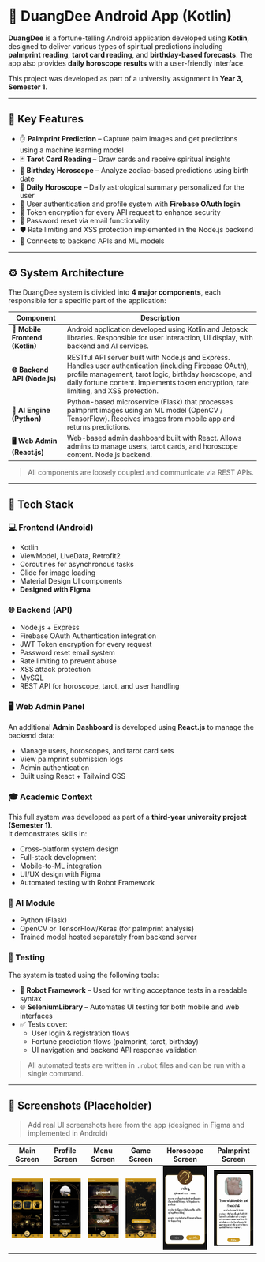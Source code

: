 # 🔮 DuangDee Android App (Kotlin)

**DuangDee** is a fortune-telling Android application developed using **Kotlin**, designed to deliver various types of spiritual predictions including **palmprint reading**, **tarot card reading**, and **birthday-based forecasts**. The app also provides **daily horoscope results** with a user-friendly interface.

This project was developed as part of a university assignment in **Year 3, Semester 1**.

---

## 🚀 Key Features

- ✋ **Palmprint Prediction** – Capture palm images and get predictions using a machine learning model
- 🃏 **Tarot Card Reading** – Draw cards and receive spiritual insights
- 🎂 **Birthday Horoscope** – Analyze zodiac-based predictions using birth date
- 📅 **Daily Horoscope** – Daily astrological summary personalized for the user
- 👤 User authentication and profile system with **Firebase OAuth login**
- 🔐 Token encryption for every API request to enhance security
- 📧 Password reset via email functionality
- 🛡️ Rate limiting and XSS protection implemented in the Node.js backend
- 🔗 Connects to backend APIs and ML models

---

## ⚙️ System Architecture

The DuangDee system is divided into **4 major components**, each responsible for a specific part of the application:

| Component           | Description |
|---------------------|-------------|
| **📱 Mobile Frontend (Kotlin)** | Android application developed using Kotlin and Jetpack libraries. Responsible for user interaction, UI display, with backend and AI services. |
| **🌐 Backend API (Node.js)** | RESTful API server built with Node.js and Express. Handles user authentication (including Firebase OAuth), profile management, tarot logic, birthday horoscope, and daily fortune content. Implements token encryption, rate limiting, and XSS protection. |
| **🧠 AI Engine (Python)** | Python-based microservice (Flask) that processes palmprint images using an ML model (OpenCV / TensorFlow). Receives images from mobile app and returns predictions. |
| **🖥️ Web Admin (React.js)** | Web-based admin dashboard built with React. Allows admins to manage users, tarot cards, and horoscope content. Node.js backend. |

> All components are loosely coupled and communicate via REST APIs.

---

## 🧰 Tech Stack

### 💻 Frontend (Android)

- Kotlin
- ViewModel, LiveData, Retrofit2
- Coroutines for asynchronous tasks
- Glide for image loading
- Material Design UI components
- **Designed with Figma**

### 🌐 Backend (API)

- Node.js + Express
- Firebase OAuth Authentication integration
- JWT Token encryption for every request
- Password reset email system
- Rate limiting to prevent abuse
- XSS attack protection
- MySQL
- REST API for horoscope, tarot, and user handling

### 🖥️ Web Admin Panel

An additional **Admin Dashboard** is developed using **React.js** to manage the backend data:

- Manage users, horoscopes, and tarot card sets
- View palmprint submission logs
- Admin authentication
- Built using React + Tailwind CSS

### 🎓 Academic Context

This full system was developed as part of a **third-year university project (Semester 1)**.  
It demonstrates skills in:

- Cross-platform system design
- Full-stack development
- Mobile-to-ML integration
- UI/UX design with Figma
- Automated testing with Robot Framework

### 🧠 AI Module

- Python (Flask)
- OpenCV or TensorFlow/Keras (for palmprint analysis)
- Trained model hosted separately from backend server

### 🧪 Testing

The system is tested using the following tools:

- 🤖 **Robot Framework** – Used for writing acceptance tests in a readable syntax
- 🌐 **SeleniumLibrary** – Automates UI testing for both mobile and web interfaces
- ✅ Tests cover:
  - User login & registration flows
  - Fortune prediction flows (palmprint, tarot, birthday)
  - UI navigation and backend API response validation

> All automated tests are written in `.robot` files and can be run with a single command.

---

## 📸 Screenshots (Placeholder)

> Add real UI screenshots here from the app (designed in Figma and implemented in Android)

| Main Screen | Profile Screen | Menu Screen | Game Screen | Horoscope Screen | Palmprint Screen |
|-----------|--------------|--------|-----------|-----------|-----------|
| ![](screenshots/main_screen.jpg) | ![](screenshots/profile_screen.jpg) | ![](screenshots/menu_screen.jpg) | ![](screenshots/game_screen.jpg) | ![](screenshots/horoscope_screen.jpg) | ![](screenshots/palm_screen.jpg) | 
